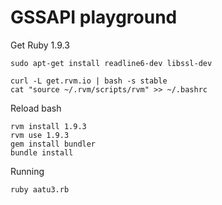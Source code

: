 
# GSSAPI playground

Get Ruby 1.9.3

    sudo apt-get install readline6-dev libssl-dev

    curl -L get.rvm.io | bash -s stable
    cat "source ~/.rvm/scripts/rvm" >> ~/.bashrc

Reload bash

    rvm install 1.9.3
    rvm use 1.9.3
    gem install bundler
    bundle install

Running

    ruby aatu3.rb

